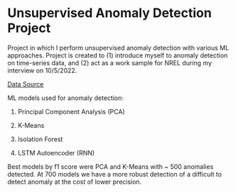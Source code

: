 # Unsupervised Anomaly Detection Project
Project in which I perform unsupervised anomaly detection with various ML approaches. Project is created to (1) introduce myself to anomaly detection on time-series data, and (2) act as a work sample for NREL during my interview on 10/5/2022.

[Data Source](https://raw.githubusercontent.com/numenta/NAB/master/data/realKnownCause/machine_temperature_system_failure.csv)

ML models used for anomaly detection: 

1. Principal Component Analysis (PCA)

2. K-Means

3. Isolation Forest

4. LSTM Autoencoder (RNN)

Best models by f1 score were PCA and K-Means with ~ 500 anomalies detected. At 700 models we have a more robust detection of a difficult to detect anomaly at the cost of lower precision.
